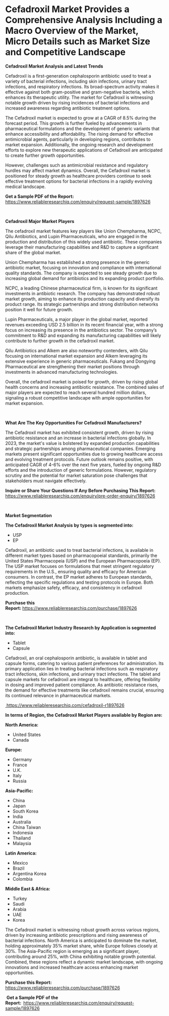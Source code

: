 <p><h1>Cefadroxil Market Provides a Comprehensive Analysis Including a Macro Overview of the Market, Micro Details such as Market Size and Competitive Landscape</h1></p><p><strong>Cefadroxil Market Analysis and Latest Trends</strong></p>
<p><p>Cefadroxil is a first-generation cephalosporin antibiotic used to treat a variety of bacterial infections, including skin infections, urinary tract infections, and respiratory infections. Its broad-spectrum activity makes it effective against both gram-positive and gram-negative bacteria, which enhances its therapeutic utility. The market for Cefadroxil is witnessing notable growth driven by rising incidences of bacterial infections and increased awareness regarding antibiotic treatment options. </p><p>The Cefadroxil market is expected to grow at a CAGR of 8.5% during the forecast period. This growth is further fueled by advancements in pharmaceutical formulations and the development of generic variants that enhance accessibility and affordability. The rising demand for effective antimicrobial agents, particularly in developing regions, contributes to market expansion. Additionally, the ongoing research and development efforts to explore new therapeutic applications of Cefadroxil are anticipated to create further growth opportunities. </p><p>However, challenges such as antimicrobial resistance and regulatory hurdles may affect market dynamics. Overall, the Cefadroxil market is positioned for steady growth as healthcare providers continue to seek effective treatment options for bacterial infections in a rapidly evolving medical landscape.</p></p>
<p><strong>Get a Sample PDF of the Report:&nbsp;</strong> <a href="https://www.reliableresearchiq.com/enquiry/request-sample/1897626?utm_campaign=2463&utm_medium=2&utm_source=Github&utm_content=ia&utm_term=19042025&utm_id=cefadroxil">https://www.reliableresearchiq.com/enquiry/request-sample/1897626</a></p>
<p>&nbsp;</p>
<p><strong>Cefadroxil Major Market Players</strong></p>
<p><p>The cefadroxil market features key players like Union Chempharma, NCPC, Qilu Antibiotics, and Lupin Pharmaceuticals, who are engaged in the production and distribution of this widely used antibiotic. These companies leverage their manufacturing capabilities and R&D to capture a significant share of the global market.</p><p>Union Chempharma has established a strong presence in the generic antibiotic market, focusing on innovation and compliance with international quality standards. The company is expected to see steady growth due to increasing global demand for antibiotics and its expanding product portfolio.</p><p>NCPC, a leading Chinese pharmaceutical firm, is known for its significant investments in antibiotic research. The company has demonstrated robust market growth, aiming to enhance its production capacity and diversify its product range. Its strategic partnerships and strong distribution networks position it well for future growth.</p><p>Lupin Pharmaceuticals, a major player in the global market, reported revenues exceeding USD 2.5 billion in its recent financial year, with a strong focus on increasing its presence in the antibiotics sector. The company’s commitment to R&D and expanding its manufacturing capabilities will likely contribute to further growth in the cefadroxil market.</p><p>Qilu Antibiotics and Alkem are also noteworthy contenders, with Qilu focusing on international market expansion and Alkem leveraging its extensive experience in generic pharmaceuticals. Fukang and Dongying Pharmaceutical are strengthening their market positions through investments in advanced manufacturing technologies.</p><p>Overall, the cefadroxil market is poised for growth, driven by rising global health concerns and increasing antibiotic resistance. The combined sales of major players are expected to reach several hundred million dollars, signaling a robust competitive landscape with ample opportunities for market expansion.</p></p>
<p>&nbsp;</p>
<p><strong>What Are The Key Opportunities For Cefadroxil Manufacturers?</strong></p>
<p><p>The Cefadroxil market has exhibited consistent growth, driven by rising antibiotic resistance and an increase in bacterial infections globally. In 2023, the market's value is bolstered by expanded production capabilities and strategic partnerships among pharmaceutical companies. Emerging markets present significant opportunities due to growing healthcare access and evolving treatment protocols. Future outlook remains positive, with anticipated CAGR of 4-6% over the next five years, fueled by ongoing R&D efforts and the introduction of generic formulations. However, regulatory scrutiny and the potential for market saturation pose challenges that stakeholders must navigate effectively.</p></p>
<p><strong>Inquire or Share Your Questions If Any Before Purchasing This Report:</strong> <a href="https://www.reliableresearchiq.com/enquiry/pre-order-enquiry/1897626?utm_campaign=2463&utm_medium=2&utm_source=Github&utm_content=ia&utm_term=19042025&utm_id=cefadroxil">https://www.reliableresearchiq.com/enquiry/pre-order-enquiry/1897626</a></p>
<p>&nbsp;</p>
<p><strong>Market Segmentation</strong></p>
<p><strong>The Cefadroxil Market Analysis by types is segmented into:</strong></p>
<p><ul><li>USP</li><li>EP</li></ul></p>
<p><p>Cefadroxil, an antibiotic used to treat bacterial infections, is available in different market types based on pharmacopoeial standards, primarily the United States Pharmacopeia (USP) and the European Pharmacopoeia (EP). The USP market focuses on formulations that meet stringent regulatory requirements in the U.S., ensuring quality and efficacy for American consumers. In contrast, the EP market adheres to European standards, reflecting the specific regulations and testing protocols in Europe. Both markets emphasize safety, efficacy, and consistency in cefadroxil production.</p></p>
<p><strong>Purchase this Report:&nbsp;</strong><a href="https://www.reliableresearchiq.com/purchase/1897626?utm_campaign=2463&utm_medium=2&utm_source=Github&utm_content=ia&utm_term=19042025&utm_id=cefadroxil">https://www.reliableresearchiq.com/purchase/1897626</a></p>
<p>&nbsp;</p>
<p><strong>The Cefadroxil Market Industry Research by Application is segmented into:</strong></p>
<p><ul><li>Tablet</li><li>Capsule</li></ul></p>
<p><p>Cefadroxil, an oral cephalosporin antibiotic, is available in tablet and capsule forms, catering to various patient preferences for administration. Its primary application lies in treating bacterial infections such as respiratory tract infections, skin infections, and urinary tract infections. The tablet and capsule markets for cefadroxil are integral to healthcare, offering flexibility in dosing and improved patient compliance. As antibiotic resistance rises, the demand for effective treatments like cefadroxil remains crucial, ensuring its continued relevance in pharmaceutical markets.</p></p>
<p><a href="https://www.reliableresearchiq.com/cefadroxil-r1897626?utm_campaign=2463&utm_medium=2&utm_source=Github&utm_content=ia&utm_term=19042025&utm_id=cefadroxil">&nbsp;https://www.reliableresearchiq.com/cefadroxil-r1897626</a></p>
<p><strong>In terms of Region, the Cefadroxil Market Players available by Region are:</strong></p>
<p>
    <p> <strong> North America: </strong>
        <ul>
            <li>United States</li>
            <li>Canada</li>
        </ul>
        </p> 
    <p> <strong> Europe: </strong>
        <ul>
            <li>Germany</li>
            <li>France</li>
            <li>U.K.</li>
            <li>Italy</li>
            <li>Russia</li>
        </ul>
        </p> 
    <p> <strong> Asia-Pacific: </strong>
        <ul>
            <li>China</li>
            <li>Japan</li>
            <li>South Korea</li>
            <li>India</li>
            <li>Australia</li>
            <li>China Taiwan</li>
            <li>Indonesia</li>
            <li>Thailand</li>
            <li>Malaysia</li>
        </ul>
        </p> 
    <p> <strong> Latin America: </strong>
        <ul>
            <li>Mexico</li>
            <li>Brazil</li>
            <li>Argentina Korea</li>
            <li>Colombia</li>
        </ul>
        </p> 
    <p> <strong> Middle East & Africa: </strong>
        <ul>
            <li>Turkey</li>
            <li>Saudi</li>
            <li>Arabia</li>
            <li>UAE</li>
            <li>Korea</li>
        </ul>
    </p>
    </p>
<p><p>The Cefadroxil market is witnessing robust growth across various regions, driven by increasing antibiotic prescriptions and rising awareness of bacterial infections. North America is anticipated to dominate the market, holding approximately 35% market share, while Europe follows closely at 30%. The Asia-Pacific region is emerging as a significant player, contributing around 25%, with China exhibiting notable growth potential. Combined, these regions reflect a dynamic market landscape, with ongoing innovations and increased healthcare access enhancing market opportunities.</p></p>
<p><strong>Purchase this Report: </strong><a href="https://www.reliableresearchiq.com/purchase/1897626?utm_campaign=2463&utm_medium=2&utm_source=Github&utm_content=ia&utm_term=19042025&utm_id=cefadroxil">https://www.reliableresearchiq.com/purchase/1897626</a></p>
<p>&nbsp;<strong>Get a Sample PDF of the Report:&nbsp;&nbsp;</strong><a href="https://www.reliableresearchiq.com/enquiry/request-sample/1897626?utm_campaign=2463&utm_medium=2&utm_source=Github&utm_content=ia&utm_term=19042025&utm_id=cefadroxil">https://www.reliableresearchiq.com/enquiry/request-sample/1897626</a></p>
<p><strong></strong></p>
<p><p></p><p></p><p></p></p>